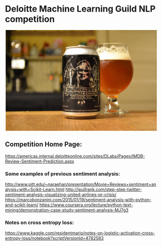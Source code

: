 # Deloitte Machine Learning Guild NLP competition
<div align="center">
    <img src="https://github.com/austinlasseter/wings_of_armageddon/blob/master/resources/beerpic.jpg" width="500px"</img> 
</div>

## Competition Home Page:
https://americas.internal.deloitteonline.com/sites/DLabs/Pages/IMDB-Review-Sentiment-Prediction.aspx

### Some examples of previous sentiment analysis:
http://www.pitt.edu/~naraehan/presentation/Movie+Reviews+sentiment+analysis+with+Scikit-Learn.html
http://ipullrank.com/step-step-twitter-sentiment-analysis-visualizing-united-airlines-pr-crisis/
https://marcobonzanini.com/2015/01/19/sentiment-analysis-with-python-and-scikit-learn/
https://www.coursera.org/lecture/python-text-mining/demonstration-case-study-sentiment-analysis-MJ7g3

### Notes on cross entropy loss:
https://www.kaggle.com/residentmario/notes-on-logistic-activation-cross-entropy-loss/notebook?scriptVersionId=4782583
